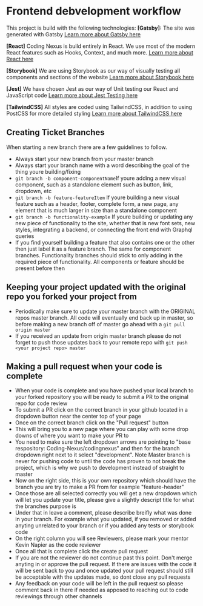 # Frontend debvelopment workflow

This project is build with the following technologies:
**[Gatsby]:** The site was generated with Gatsby
[Learn more about Gatsby here](https://www.gatsbyjs.com/)

**[React]** Coding Nexus is build entirely in React. We use most of the modern React features such as Hooks, Context, and much more.
[Learn more about React here](https://reactjs.org/)

**[Storybook]** We are using Storybook as our way of visually testing all components and sections of the website
[Learn more about Storybook here](https://storybook.js.org/docs/react/get-started/introduction/)

**[Jest]** We have chosen Jest as our way of Unit testing our React and JavaScript code
[Learn more about Jest Testing here](https://jestjs.io/en/)

**[TailwindCSS]** All styles are coded using TailwindCSS, in addition to using PostCSS for more detailed styling
[Learn more about TailwindCSS here](https://tailwindcss.com/)

## Creating Ticket Branches

When starting a new branch there are a few guidelines to follow.

- Always start your new branch from your master branch
- Always start your branch name with a word describing the goal of the thing youre building/fixing
- `git branch -b component-componentName`If youre adding a new visual component, such as a standalone element such as button, link, dropdown, etc 
- `git branch -b feature-featureItem` If youre building a new visual feature such as a header, footer, complete form, a new page, any element that is much larger in size than a standalone component
- `git branch -b functionality-example` If youre building or updating any new piece of functionality to the site, whether that is new font sets, new styles, integrating a backend, or connecting the front end with Graphql queries
- If you find yourself building a feature that also contains one or the other then just label it as a feature branch. The same for component branches. Functionality branches should stick to only adding in the required piece of functionality. All components or feature should be present before then

## Keeping your project updated with the original repo you forked your project from

- Periodically make sure to update your master branch with the ORIGINAL repos master branch. All code will eventually end back up in master, so before making a new branch off of master go ahead with a `git pull origin master`
- If you received an update from origin master branch please do not forget to push those updates back to your remote repo with `git push <your project repo> master`

## Making a pull request when your code is complete

- When your code is complete and you have pushed your local branch to your forked repository you will be ready to submit a PR to the original repo for code review
- To submit a PR click on the correct branch in your github located in a dropdown button near the center top of your page
- Once on the correct branch click on the "Pull request" button
- This will bring you to a new page where you can play with some drop downs of where you want to make your PR to
- You need to make sure the left dropdown arrows are pointing to "base respository: Coding-Nexus/codingnexus" and then for the branch dropdown right next to it select "development". Note Master branch is never for pushing code to until the code has proven to not break the project, which is why we push to development instead of straight to master
- Now on the right side, this is your own repository which should have the branch you are try to make a PR from for example "feature-header"
- Once those are all selected correctly you will get a new dropdown which will let you update your title, please give a slightly descript title for what the branches purpose is
- Under that in leave a comment, please describe breifly what was done in your branch. For example what you updated, if you removed or added anyting unrelated to your branch or if you added any tests or storybook code
- On the right column you will see Reviewers, please mark your mentor Kevin Napier as the code reviewer
- Once all that is complete click the create pull request
- If you are not the reviewer do not continue past this point. Don't merge anyting in or approve the pull request. If there are issues with the code it will be sent back to you and once updated your pull request should still be acceptable with the updates made, so dont close any pull requests
- Any feedback on your code will be left in the pull request so please comment back in there if needed as apposed to reaching out to code reviewings through other channels
